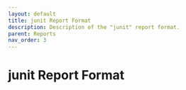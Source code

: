 ```yaml
---
layout: default
title: junit Report Format
description: Description of the "junit" report format.
parent: Reports
nav_order: 3
---
```


# junit Report Format